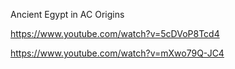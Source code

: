 Ancient Egypt in AC Origins

https://www.youtube.com/watch?v=5cDVoP8Tcd4

https://www.youtube.com/watch?v=mXwo79Q-JC4